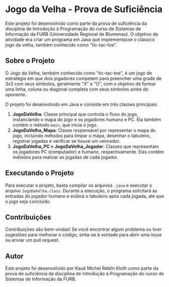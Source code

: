 # Jogo da Velha - Prova de Suficiência

Este projeto foi desenvolvido como parte da prova de suficiência da disciplina de Introdução à Programação do curso de Sistemas de Informação da FURB (Universidade Regional de Blumenau). O objetivo da atividade era criar um programa em Java que implementasse o clássico jogo da velha, também conhecido como "tic-tac-toe".

## Sobre o Projeto

O Jogo da Velha, também conhecido como "tic-tac-toe", é um jogo de estratégia em que dois jogadores competem para preencher uma grade de 3x3 com seus símbolos, geralmente "X" e "O", com o objetivo de formar uma linha, coluna ou diagonal completa com seus símbolos antes do oponente.

O projeto foi desenvolvido em Java e consiste em três classes principais:

1. **JogoDaVelha**: Classe principal que controla o fluxo do jogo, instanciando o mapa do jogo e os jogadores humano e PC. Ela também contém o método `main`, que inicia o jogo.
2. **JogoDaVelha_Mapa**: Classe responsável por representar o mapa do jogo, incluindo métodos para limpar o mapa, desenhar o tabuleiro, registrar jogadas e verificar se houve um vencedor.
3. **JogoDaVelha_PC** e **JogoDaVelha_Jogador**: Classes que representam os jogadores PC (computador) e humano, respectivamente. Elas contêm métodos para realizar as jogadas de cada jogador.

## Executando o Projeto

Para executar o projeto, basta compilar os arquivos `.java` e executar o arquivo `JogoDaVelha.class`. Durante a execução, o programa solicitará as entradas do jogador humano e exibirá o tabuleiro após cada jogada, até que o jogo seja concluído.

## Contribuições

Contribuições são bem-vindas! Se você encontrar algum problema ou tiver sugestões para melhorar o código, sinta-se à vontade para abrir uma issue ou enviar um pull request.

## Autor

Este projeto foi desenvolvido por Kauê Michel Reblin Kloth como parte da prova de suficiência da disciplina de Introdução à Programação do curso de Sistemas de Informação da FURB.

